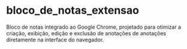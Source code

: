 # bloco_de_notas_extensao
Bloco de notas integrado ao Google Chrome, projetado para otimizar a criação, exibição, edição e exclusão de anotações de anotações diretamente na interface do navegador.
